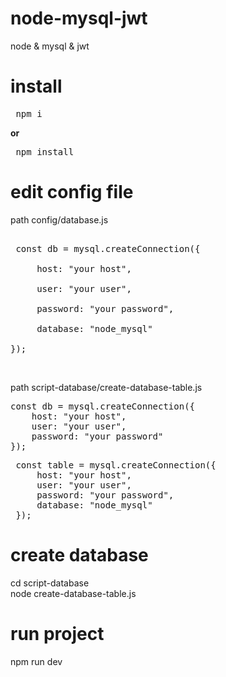 # node-mysql-jwt
node &amp; mysql &amp; jwt

# install
 <pre> npm i </pre>
<b>or</b>
 <pre> npm install </pre>

# edit config file 
path config/database.js<br>
 <pre> 
 const db = mysql.createConnection({<br>
     host: "your host",<br>
     user: "your user",<br>
     password: "your password",<br>
     database: "node_mysql"<br>
});
</pre>
<br>

path script-database/create-database-table.js<br>
<pre>
const db = mysql.createConnection({
    host: "your host",
    user: "your user",
    password: "your password"
});
</pre>

<pre>
 const table = mysql.createConnection({
     host: "your host",
     user: "your user",
     password: "your password",
     database: "node_mysql"
 });
</pre>

# create database
cd script-database <br>
node create-database-table.js

# run project
npm run dev
